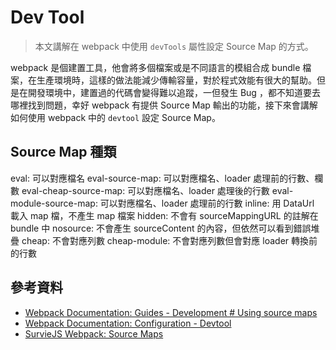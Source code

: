 # Dev Tool

> 本文講解在 webpack 中使用 `devTools` 屬性設定 Source Map 的方式。

webpack 是個建置工具，他會將多個檔案或是不同語言的模組合成 bundle 檔案，在生產環境時，這樣的做法能減少傳輸容量，對於程式效能有很大的幫助。但是在開發環境中，建置過的代碼會變得難以追蹤，一但發生 Bug ，都不知道要去哪裡找到問題，幸好 webpack 有提供 Source Map 輸出的功能，接下來會講解如何使用 webpack 中的 `devtool` 設定 Source Map。

## Source Map 種類

eval: 可以對應檔名
eval-source-map: 可以對應檔名、loader 處理前的行數、欄數
eval-cheap-source-map: 可以對應檔名、loader 處理後的行數
eval-module-source-map: 可以對應檔名、loader 處理前的行數
inline: 用 DataUrl 載入 map 檔，不產生 map 檔案
hidden: 不會有 sourceMappingURL 的註解在 bundle 中
nosource: 不會產生 sourceContent 的內容，但依然可以看到錯誤堆疊
cheap: 不會對應列數
cheap-module: 不會對應列數但會對應 loader 轉換前的行數

## 參考資料

- [Webpack Documentation: Guides - Development # Using source maps](https://webpack.js.org/guides/development/#using-source-maps)
- [Webpack Documentation: Configuration - Devtool](https://webpack.js.org/configuration/devtool/)
- [SurvieJS Webpack: Source Maps](https://survivejs.com/webpack/building/source-maps/)
